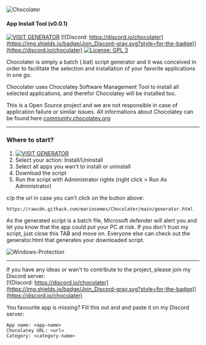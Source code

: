 ![Chocolater](https://raw.githubusercontent.com/mariosemes/Chocolater/main/images/simple-logo.jpg "Chocolater")
#### App Install Tool (v0.0.1)
[![VISIT GENERATOR](https://img.shields.io/badge/Visit_Generator-blue.svg?style=for-the-badge)](https://raw.githack.com/mariosemes/Chocolater/main/generator.html)
[![Discord: https://discord.io/chocolater](https://img.shields.io/badge/Join_Discord-gray.svg?style=for-the-badge)](https://discord.io/chocolater)
[![License: GPL 3](https://img.shields.io/badge/License-GPL%203-blue.svg?style=for-the-badge&colorB=177DC1&label=license)](LICENSE)

Chocolater is simply a batch (.bat) script generator and it was conceived in order to facilitate the selection and installation of your favorite applications in one go.

Chocolater uses Chocolatey Software Management Tool to install all selected applications, and therefor Chocolatey will be installed too.

This is a Open Source project and we are not responsible in case of application failure or similar issues. All informations about Chocolatey can be found here [community.chocolatey.org](https://community.chocolatey.org "community.chocolatey.org")

------------
### Where to start?
1. [![VISIT GENERATOR](https://img.shields.io/badge/Visit_Generator-blue.svg?style=for-the-badge)](https://raw.githack.com/mariosemes/Chocolater/main/generator.html)
2. Select your action: Install/Uninstall
3. Select all apps you wan't to install or uninstall
4. Download the script
5. Run the script with Administrator rights (right click > Run As Administrator)

c/p the url in case you can't click on the button above:

    https://rawcdn.githack.com/mariosemes/Chocolater/main/generator.html


As the generated script is a batch file, Microsoft defender will alert you and let you know that the app could put your PC at risk. If you don't trust my script, just close this TAB and move on. Everyone else can check out the generator.html that generates your downloaded script.

![Windows-Protection](https://raw.githubusercontent.com/mariosemes/Chocolater/main/images/windows-protection.png "Windows-Protection")

------------
If you have any ideas or wan't to contribute to the project, please join my Discord server:
<br />[![Discord: https://discord.io/chocolater](https://img.shields.io/badge/Join_Discord-gray.svg?style=for-the-badge)](https://discord.io/chocolater)

You favourite app is missing? Fill this out and and paste it on my Discord server:

    App name: <app-name>
    Chocolatey URL: <url>
    Category: <category-name>